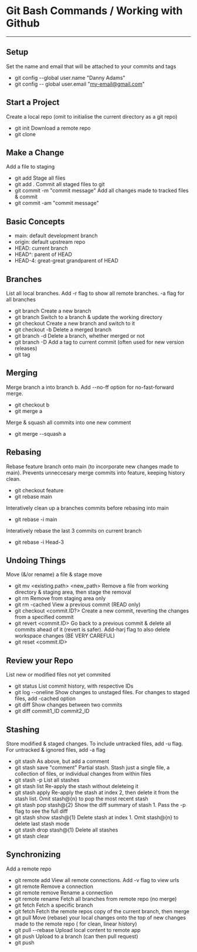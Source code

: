 # Git Bash Commands / Working with Github
---

## Setup

Set the name and email that will be attached to your commits and tags 
- git config --global user.name "Danny Adams"
- git config -- global user.email "my-email@gmail.com"

## Start a Project

Create a local repo (omit <directory> to initialise the current directory as a git repo)
- git init <directory>
Download a remote repo
- git clone <url>

## Make a Change

Add a file to staging
- git add <file>
Stage all files 
- git add .
Commit all staged files to git 
- git commit -m "commit message"
Add all changes made to tracked files & commit
- git commit -am "commit message"

## Basic Concepts

- main: default development branch
- origin: default upstream repo
- HEAD: current branch
- HEAD^: parent of HEAD
- HEAD-4: great-great grandparent of HEAD

## Branches

List all local branches. Add -r flag to show all remote branches. -a flag for all branches 
- git branch
Create a new branch
- git branch <new-branch>
Switch to a branch & update the working directory 
- git checkout <branch>
Create a new branch and switch to it
- git checkout -b <new-branch>
Delete a merged branch 
- git branch -d <branch>
Delete a branch, whether merged or not
- git branch -D <branch>
Add a tag to current commit (often used for new version releases)
- git tag <tag-name>

## Merging

Merge branch a into branch b. Add --no-ff option for no-fast-forward merge.
- git checkout b
- git merge a
  
Merge & squash all commits into one new comment
- git merge --squash a 

## Rebasing 

Rebase feature branch onto main (to incorporate new changes made to main). Prevents unneccesary merge commits into feature, keeping history clean.
- git checkout feature 
- git rebase main

Interatively clean up a branches commits before rebasing into main
- git rebase -i main

Interatively rebase the last 3 commits on current branch
- git rebase -i Head-3

## Undoing Things 

Move (&/or rename) a file & stage move
- git mv <existing.path> <new_path>
Remove a file from working directory & staging area, then stage the removal 
- git rm <file>
Remove from staging area only 
- git rm -cached <file>
View a previous commit (READ only)
- git checkout <commit.ID?>
Create a new commit, reverting the changes from a specified commit
- git revert <commit.ID>
Go back to a previous commit & delete all commits ahead of it (revert is safer). Add-harj flag to also delete workspace changes (BE VERY CAREFUL) 
- git reset <commit.ID>

## Review your Repo

List new or modified files not yet commited 
- git status 
List commit history, with respective IDs
- git log --oneline
Show changes to unstaged files. For changes to staged files, add -cached option
- git diff
Show changes between two commits 
- git diff commit1_ID commit2_ID

## Stashing

Store modified & staged changes. To include untracked files, add -u flag. For untracked & ignored files, add -a flag
- git stash 
As above, but add a comment
- git stash save "comment"
Partial stash. Stash just a single file, a collection of files, or individual changes from within files
- git stash -p
List all stashes 
- git stash list
Re-apply the stash without deleteing it
- git stash apply
Re-apply the stash at index 2, then delete it from the stash list. Omit stash@{n} to pop the most recent stash 
- git stash pop stash@{2}
Show the diff summary of stash 1. Pass the -p flag to see the full diff
- git stash show stash@{1}
Delete stash at index 1. Omit stash@{n} to delete last stash mode 
- git stash drop stash@{1}
Delete all stashes 
- git stash clear

## Synchronizing 

Add a remote repo
- git remote add <alias> <url>
View all remote connections. Add -v flag to view urls
- git remote
Remove a connection 
- git remote remove <alias>
Rename a connection
- git remote rename <old> <new>
Fetch all branches from remote repo (no merge)
- git fetch <alias>
Fetch a specific branch
- git fetch <alias> <branch>
Fetch the remote repos copy of the current branch, then merge
- git pull
Move (rebase) your local changes onto the top of new changes made to the remote repo ( for clean, linear history) 
- git pull --rebase <alias>
Upload local content to remote app
- git push <alias>
Upload to a branch (can then pull request)
- git push <alias> <branch>



